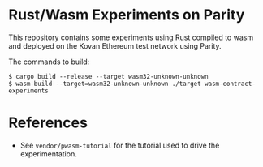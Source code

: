 # Rust/Wasm Experiments on Parity

This repository contains some experiments using Rust compiled to wasm and deployed on the
Kovan Ethereum test network using Parity.

The commands to build:

    $ cargo build --release --target wasm32-unknown-unknown
    $ wasm-build --target=wasm32-unknown-unknown ./target wasm-contract-experiments

# References

* See `vendor/pwasm-tutorial` for the tutorial used to drive the experimentation.
